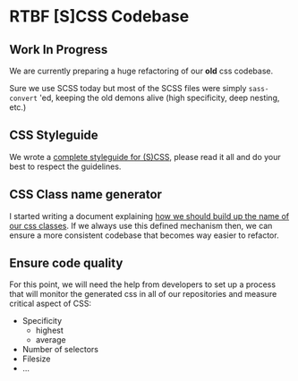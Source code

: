 # RTBF [S]CSS Codebase

## Work In Progress

We are currently preparing a huge refactoring of our **old** css codebase.

Sure we use SCSS today but most of the SCSS files were simply `sass-convert` 'ed, keeping the old demons alive (high specificity, deep nesting, etc.)

## CSS Styleguide

We wrote a [complete styleguide for (S)CSS](styleguide.md), please read it all and do your best to respect the guidelines.

## CSS Class name generator

I started writing a document explaining [how we should build up the name of our css classes](classname-generator.md).
If we always use this defined mechanism then, we can ensure a more consistent codebase that becomes way easier to refactor.

## Ensure code quality

For this point, we will need the help from developers to set up a process that will monitor the generated css in all of our repositories and measure critical aspect of CSS:
* Specificity
    * highest
    * average
* Number of selectors
* Filesize
* ...
